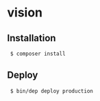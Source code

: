 vision
======

Installation
------------

```bash
 $ composer install
```

Deploy
------

```bash
 $ bin/dep deploy production
```